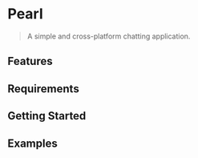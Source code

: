# Pearl
> A simple and cross-platform chatting application.

## Features

## Requirements

## Getting Started

## Examples
